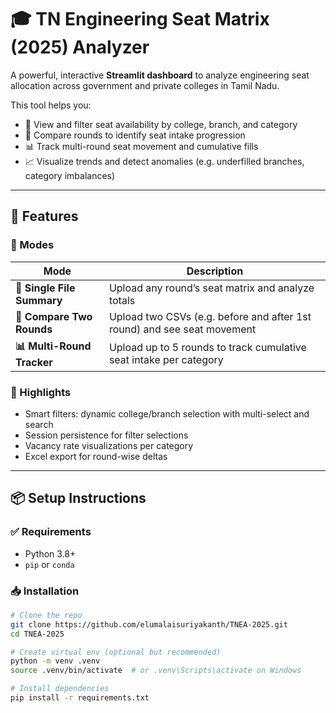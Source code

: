 # 🎓 TN Engineering Seat Matrix (2025) Analyzer

A powerful, interactive **Streamlit dashboard** to analyze engineering seat allocation across government and private colleges in Tamil Nadu.

This tool helps you:

- 📁 View and filter seat availability by college, branch, and category
- 🔄 Compare rounds to identify seat intake progression
- 📊 Track multi-round seat movement and cumulative fills
- 📈 Visualize trends and detect anomalies (e.g. underfilled branches, category imbalances)

---

## 🚀 Features

### 🧩 Modes

| Mode                       | Description                                                             |
| -------------------------- | ----------------------------------------------------------------------- |
| **📁 Single File Summary** | Upload any round’s seat matrix and analyze totals                       |
| **🔄 Compare Two Rounds**  | Upload two CSVs (e.g. before and after 1st round) and see seat movement |
| **📊 Multi-Round Tracker** | Upload up to 5 rounds to track cumulative seat intake per category      |

### 🎯 Highlights

- Smart filters: dynamic college/branch selection with multi-select and search
- Session persistence for filter selections
- Vacancy rate visualizations per category
- Excel export for round-wise deltas

---

## 📦 Setup Instructions

### ✅ Requirements

- Python 3.8+
- `pip` or `conda`

### 📥 Installation

```bash
# Clone the repo
git clone https://github.com/elumalaisuriyakanth/TNEA-2025.git
cd TNEA-2025

# Create virtual env (optional but recommended)
python -m venv .venv
source .venv/bin/activate  # or .venv\Scripts\activate on Windows

# Install dependencies
pip install -r requirements.txt
```
